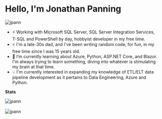 <h1 align="left">Hello, I'm Jonathan Panning</h1>

<p align="left"> <img src="https://komarev.com/ghpvc/?username=jpann" alt="jpann" /> </p>

- ⚡ Working with Microsoft SQL Server, SQL Server Integration Services, T-SQL and PowerShell by day, hobbyist developer in my free time.
- ⚡ I'm a late-30s dad, and I've been writing random code, for fun, in my free time since I was 15 years old.
- 🌱 I’m currently learning about Azure, Python, ASP.NET Core, and Blazor. I'm always trying to learn something, diving into whatever is stimulating my brain at that time.
- 💡 I'm currently interested in expanding my knowledge of ETL/ELT data pipeline development as it pertains to Data Engineering, Azure and Python.


**Stats**
<p align="left">
<img align="center" src="https://github-readme-stats.vercel.app/api?username=jpann&show_icons=true" alt="jpann" /> <br/><br/>
<img align="left" src="https://github-readme-stats.vercel.app/api/top-langs/?username=jpann&layout=compact&hide=html" alt="jpann" />
</p>
